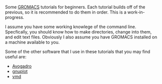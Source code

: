 Some [GROMACS](http://www.gromacs.org) tutorials for beginners. Each tutorial
builds off of the previous, so it is recommended to do them in order. This is a
work-in-progress.

I assume you have some working knowlege of the command line. Specfically, you
should know how to make directories, change into them, and edit text files.
Obviously I also assume you have GROMACS installed on a machine available to you.

Some of the other software that I use in these tutorials that you may find
useful are:

* [Avogadro](http://avogadro.cc/wiki/Main_Page)
* [gnuplot](http://www.gnuplot.info/)
* [vmd](http://www.ks.uiuc.edu/Research/vmd/)
